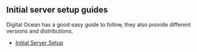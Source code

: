 ## Initial server setup guides

Digital Ocean has a good easy guide to follow, they also provide different versions and distributions. 

- [Initial Server Setup](https://www.digitalocean.com/community/tutorials/initial-server-setup-with-debian-11)